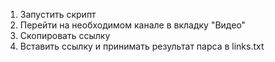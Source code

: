 1) Запустить скрипт
2) Перейти на необходимом канале в вкладку "Видео"
3) Скопировать ссылку
4) Вставить ссылку и принимать результат парса в links.txt
